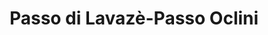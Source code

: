---
name: Pinzolo
title: Passo di Lavazè-Passo Oclini
region: Trentino-Alto Adige
country: Italy
group: Val di  Fiemme
---